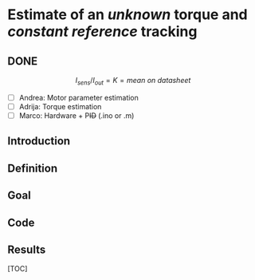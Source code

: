 # Estimate of an *unknown* torque and *constant reference* tracking 

## DONE
$$
I_{sens}/I_{out} = K = \textit{mean on datasheet}
$$

- [ ] Andrea: Motor parameter estimation
- [ ] Adrija: Torque estimation
- [ ] Marco: Hardware + P~~ID~~ (.ino or .m)

## Introduction

## Definition

## Goal

## Code

## Results

[TOC]
